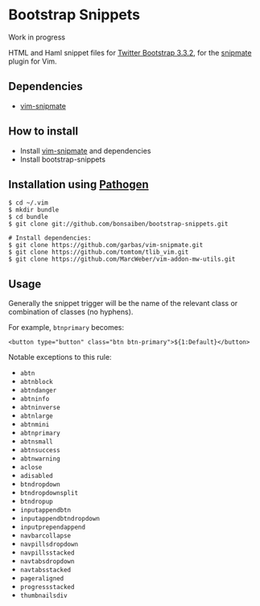Bootstrap Snippets
==================

Work in progress

HTML and Haml snippet files for [Twitter Bootstrap 3.3.2](http://getbootstrap.com/), for the [snipmate](https://github.com/garbas/vim-snipmate) plugin for Vim.

Dependencies
------------

- [vim-snipmate](https://github.com/garbas/vim-snipmate)

How to install
--------------

- Install [vim-snipmate](https://github.com/garbas/vim-snipmate) and dependencies
- Install bootstrap-snippets

Installation using [Pathogen](https://github.com/tpope/vim-pathogen)
---------------------------

    $ cd ~/.vim
    $ mkdir bundle
    $ cd bundle
    $ git clone git://github.com/bonsaiben/bootstrap-snippets.git

    # Install dependencies:
    $ git clone https://github.com/garbas/vim-snipmate.git
    $ git clone https://github.com/tomtom/tlib_vim.git
    $ git clone https://github.com/MarcWeber/vim-addon-mw-utils.git

Usage
-----

Generally the snippet trigger will be the name of the relevant class or combination of classes (no hyphens).

For example, `btnprimary` becomes:

    <button type="button" class="btn btn-primary">${1:Default}</button>

Notable exceptions to this rule:

- `abtn`
- `abtnblock`
- `abtndanger`
- `abtninfo`
- `abtninverse`
- `abtnlarge`
- `abtnmini`
- `abtnprimary`
- `abtnsmall`
- `abtnsuccess`
- `abtnwarning`
- `aclose`
- `adisabled`
- `btndropdown`
- `btndropdownsplit`
- `btndropup`
- `inputappendbtn`
- `inputappendbtndropdown`
- `inputprependappend`
- `navbarcollapse`
- `navpillsdropdown`
- `navpillsstacked`
- `navtabsdropdown`
- `navtabsstacked`
- `pageraligned`
- `progressstacked`
- `thumbnailsdiv`
